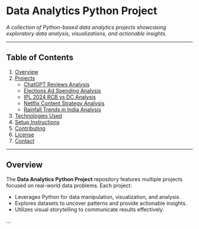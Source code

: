 # **Data Analytics Python Project**

_A collection of Python-based data analytics projects showcasing exploratory data analysis, visualizations, and actionable insights._

---

## **Table of Contents**
1. [Overview](#overview)  
2. [Projects](#projects)  
   - [ChatGPT Reviews Analysis](#1-chatgpt-reviews-analysis)  
   - [Elections Ad Spending Analysis](#2-elections-ad-spending-analysis)  
   - [IPL 2024 RCB vs DC Analysis](#3-ipl-2024-rcb-vs-dc-analysis)  
   - [Netflix Content Strategy Analysis](#4-netflix-content-strategy-analysis)  
   - [Rainfall Trends in India Analysis](#5-rainfall-trends-in-india-analysis)  
3. [Technologies Used](#technologies-used)  
4. [Setup Instructions](#setup-instructions)  
5. [Contributing](#contributing)  
6. [License](#license)  
7. [Contact](#contact)  

---

## **Overview**

The **Data Analytics Python Project** repository features multiple projects focused on real-world data problems. Each project:
- Leverages Python for data manipulation, visualization, and analysis.
- Explores datasets to uncover patterns and provide actionable insights.
- Utilizes visual storytelling to communicate results effectively.

...
